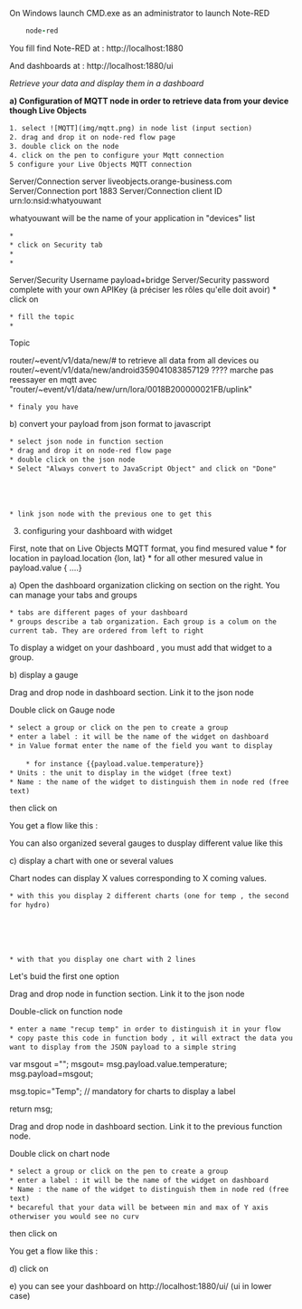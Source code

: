 On Windows launch CMD.exe as an administrator to launch Note-RED

```ruby
    node-red
```

You fill find Note-RED at : http://localhost:1880

And dashboards at : http://localhost:1880/ui

*Retrieve your data and display them in a dashboard*

**a) Configuration of MQTT node in order to retrieve data from your device though Live Objects**


	1. select ![MQTT](img/mqtt.png) in node list (input section) 
	2. drag and drop it on node-red flow page
	3. double click on the node 
	4. click on the pen to configure your Mqtt connection 
	5 configure your Live Objects MQTT connection 



Server/Connection
server
liveobjects.orange-business.com
Server/Connection
port
1883
Server/Connection
client ID
urn:lo:nsid:whatyouwant

whatyouwant will be the name of your application in "devices" list





	* 
	* click on Security tab
	* 
	* 




Server/Security
Username
payload+bridge
Server/Security
password
complete with your own APIKey (à préciser les rôles qu'elle doit avoir)
	* click on 




	* fill the topic 
	* 





Topic

router/~event/v1/data/new/#
to retrieve all data from all devices
ou 
router/~event/v1/data/new/android359041083857129  ???? marche pas 
reessayer en mqtt avec  "router/~event/v1/data/new/urn/lora/0018B200000021FB/uplink"

	* finaly you have 




b) convert your payload from json format to javascript

	* select json node in function section
	* drag and drop it on node-red flow page
	* double click on the json node 
	* Select "Always convert to JavaScript Object" and click on "Done"




	* link json node with the previous one to get this





3) configuring your dashboard with widget

First, note that on Live Objects MQTT format, you find mesured value 
	* for location in payload.location {lon, lat}
	* for all other mesured value in payload.value { ....}



a) Open the dashboard organization clicking on   section on the right.
You can manage your tabs and groups

	* tabs are different pages of your dashboard
	* groups describe a tab organization. Each group is a colum on the current tab. They are ordered from left to right



To display a widget on your dashboard , you must add that widget to a group.

b) display a gauge

Drag and drop node in dashboard section. Link it to the json node



Double click on Gauge node 


	* select a group or click on the pen to create a group
	* enter a label : it will be the name of the widget on dashboard
	* in Value format enter the name of the field you want to display 

		* for instance {{payload.value.temperature}} 
	* Units : the unit to display in the widget (free text)
	* Name : the name of the widget to distinguish them in node red (free text)


then click on 



You get a flow like this : 



You can also organized several gauges to dusplay different value like this 



c) display a chart with one or several values

Chart nodes can display X values corresponding to X coming values.


	* with this you display 2 different charts (one for temp , the second for hydro)





	* with that you display one chart with 2 lines 






Let's buid the first one option

Drag and drop node in function section. Link it to the json node

Double-click on function node 

	* enter a name "recup temp" in order to distinguish it in your flow
	* copy paste this code in function body , it will extract the data you want to display from the JSON payload to a simple string



var msgout ="";
msgout= msg.payload.value.temperature;
msg.payload=msgout;

msg.topic="Temp"; // mandatory for charts to display a label

return msg;


Drag and drop node in dashboard section. Link it to the previous function node.


Double click on chart node 

	* select a group or click on the pen to create a group
	* enter a label : it will be the name of the widget on dashboard
	* Name : the name of the widget to distinguish them in node red (free text)
	* becareful that your data will be between min and max of Y axis otherwiser you would see no curv


then click on  







You get a flow like this : 



d) click on 

e) you can see your dashboard on http://localhost:1880/ui/  (ui in lower case)
